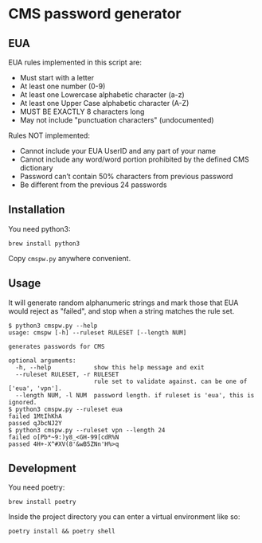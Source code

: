 # CMS password generator

## EUA

EUA rules implemented in this script are:

- Must start with a letter
- At least one number (0-9)
- At least one Lowercase alphabetic character (a-z)
- At least one Upper Case alphabetic character (A-Z)
- MUST BE EXACTLY 8 characters long
- May not include "punctuation characters" (undocumented)

Rules NOT implemented:

- Cannot include your EUA UserID and any part of your name
- Cannot include any word/word portion prohibited by the defined CMS dictionary
- Password can’t contain 50% characters from previous password
- Be different from the previous 24 passwords

## Installation

You need python3:

```console
brew install python3
```

Copy `cmspw.py` anywhere convenient.

## Usage

It will generate random alphanumeric strings and mark those that EUA would
reject as "failed", and stop when a string matches the rule set.

```console
$ python3 cmspw.py --help
usage: cmspw [-h] --ruleset RULESET [--length NUM]

generates passwords for CMS

optional arguments:
  -h, --help            show this help message and exit
  --ruleset RULESET, -r RULESET
                        rule set to validate against. can be one of ['eua', 'vpn'].
  --length NUM, -l NUM  password length. if ruleset is 'eua', this is ignored.
$ python3 cmspw.py --ruleset eua
failed 1MtIhKhA
passed qJbcNJ2Y
$ python3 cmspw.py --ruleset vpn --length 24
failed o[Pb*~9:)y8_<GH-99[cdR%N
passed 4H+-X^#XV(8'&wB5ZNn'H%>q
```

## Development

You need poetry:

```console
brew install poetry
```

Inside the project directory you can enter a virtual environment like so:

```console
poetry install && poetry shell
```
